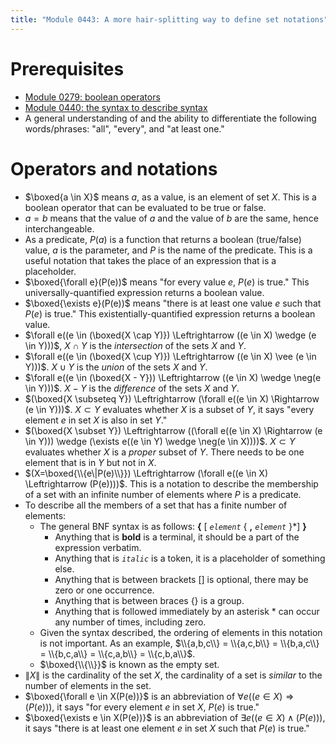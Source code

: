 ```yaml
---
title: "Module 0443: A more hair-splitting way to define set notations"
---
```


# Prerequisites

* [Module 0279: boolean operators](https://proftak.github.io/modules/0279/mdModule.html)
* [Module 0440: the syntax to describe syntax](https://proftak.github.io/0440/mdModule.html)
* A general understanding of and the ability to differentiate the following words/phrases: "all", "every", and "at least one."

# Operators and notations

* $\boxed{a \in X}$ means $a$, as a value, is an element of set $X$. This is a boolean operator that can be evaluated to be true or false.
* $a = b$ means that the value of $a$ and the value of $b$ are the same, hence interchangeable.
* As a predicate, $P(a)$ is a function that returns a boolean (true/false) value, $a$ is the parameter, and $P$ is the name of the predicate. This is a useful notation that takes the place of an expression that is a placeholder.
* $\boxed{\forall e}(P(e))$ means "for every value $e$, $P(e)$ is true." This universally-quantified expression returns a boolean value.
* $\boxed{\exists e}(P(e))$ means "there is at least one value $e$ such that $P(e)$ is true." This existentially-quantified expression returns a boolean value.
* $\forall e((e \in (\boxed{X \cap Y)}) \Leftrightarrow ((e \in X) \wedge (e \in Y)))$, $X \cap Y$ is the *intersection* of the sets $X$ and $Y$.
* $\forall e((e \in (\boxed{X \cup Y)}) \Leftrightarrow ((e \in X) \vee (e \in Y)))$. $X \cup Y$ is the *union* of the sets $X$ and $Y$.
* $\forall e((e \in (\boxed{X - Y})) \Leftrightarrow ((e \in X) \wedge \neg(e \in Y)))$. $X - Y$ is the *difference* of the sets $X$ and $Y$.
* $(\boxed{X \subseteq Y}) \Leftrightarrow (\forall e((e \in X) \Rightarrow (e \in Y)))$. $X \subset Y$ evaluates whether $X$ is a subset of $Y$, it says "every element $e$ in set $X$ is also in set $Y$."
* $(\boxed{X \subset Y}) \Leftrightarrow ((\forall e((e \in X) \Rightarrow (e \in Y))) \wedge (\exists e((e \in Y) \wedge \neg(e \in X))))$. $X \subset Y$ evaluates whether $X$ is a *proper* subset of $Y$. There needs to be one element that is in $Y$ but not in $X$.
* $(X=\boxed{\\{e\|P(e)\\}}) \Leftrightarrow (\forall e((e \in X) \Leftrightarrow (P(e))))$. This is a notation to describe the membership of a set with an infinite number of elements where $P$ is a predicate.
* To describe all the members of a set that has a finite number of elements:
  * The general BNF syntax is as follows: **\{** [ *`element`* \{ **,** *`element`* \}*] **\}**
    * Anything that is **bold** is a terminal, it should be a part of the expression verbatim.
    * Anything that is *`italic`* is a token, it is a placeholder of something else.
    * Anything that is between brackets [] is optional, there may be zero or one occurrence.
    * Anything that is between braces \{\} is a group.
    * Anything that is followed immediately by an asterisk * can occur any number of times, including zero.
  * Given the syntax described, the ordering of elements in this notation is not important. As an example, $\\{a,b,c\\} = \\{a,c,b\\} = \\{b,a,c\\} = \\{b,c,a\\} = \\{c,a,b\\} = \\{c,b,a\\}$.
  * $\boxed{\\{\\}}$ is known as the empty set.
* $\|X\|$ is the cardinality of the set $X$, the cardinality of a set is *similar* to the number of elements in the set.
* $\boxed{\forall e \in X(P(e))}$ is an abbreviation of $\forall e((e \in X) \Rightarrow (P(e)))$, it says "for every element $e$ in set $X$, $P(e)$ is true."
* $\boxed{\exists e \in X(P(e))}$ is an abbreviation of $\exists e((e \in X) \wedge (P(e)))$, it says "there is at least one element $e$ in set $X$ such that $P(e)$ is true."
